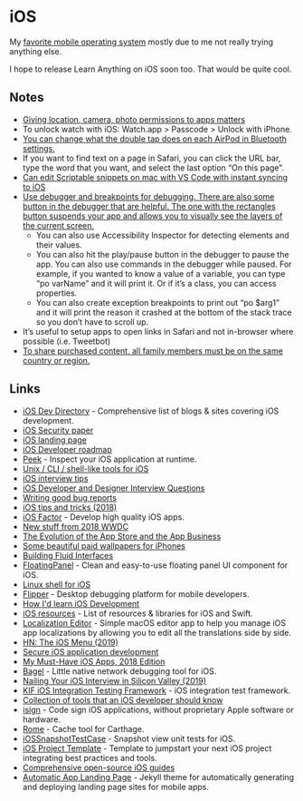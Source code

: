 # iOS

My [favorite mobile operating system](https://github.com/nikitavoloboev/my-ios#readme) mostly due to me not really trying anything else.

I hope to release Learn Anything on iOS soon too. That would be quite cool.

## Notes

* [Giving location, camera, photo permissions to apps matters](https://krausefx.com/blog/ios-privacy-watchuser-access-both-iphone-cameras-any-time-your-app-is-running)
* To unlock watch with iOS: Watch.app &gt; Passcode &gt; Unlock with iPhone.
* [You can change what the double tap does on each AirPod in Bluetooth settings.](https://www.reddit.com/r/apple/comments/8bjy9v/just_got_a_set_of_airpods/dx7mocd/?context=1)
* If you want to find text on a page in Safari, you can click the URL bar, type the word that you want, and select the last option “On this page”.
* [Can edit Scriptable snippets on mac with VS Code with instant syncing to iOS](https://talk.automators.fm/t/code-editing-on-the-mac/2005)
* [Use debugger and breakpoints for debugging. There are also some button in the debugger that are helpful. The one with the rectangles button suspends your app and allows you to visually see the layers of the current screen.](https://www.reddit.com/r/iOSProgramming/comments/ae2h6e/what_ios_development_habits_do_you_wish_you/)
  * You can also use Accessibility Inspector for detecting elements and their values.
  * You can also hit the play/pause button in the debugger to pause the app. You can also use commands in the debugger while paused. For example, if you wanted to know a value of a variable, you can type “po varName” and it will print it. Or if it’s a class, you can access properties.
  * You can also create exception breakpoints to print out “po $arg1” and it will print the reason it crashed at the bottom of the stack trace so you don’t have to scroll up.
* It’s useful to setup apps to open links in Safari and not in-browser where possible \(i.e. Tweetbot\)
* [To share purchased content, all family members must be on the same country or region.](https://support.apple.com/en-us/HT201454)

## Links

* [iOS Dev Directory](https://iosdevdirectory.com/) - Comprehensive list of blogs & sites covering iOS development.
* [iOS Security paper](https://www.apple.com/business/docs/iOS_Security_Guide.pdf)
* [iOS landing page](https://github.com/sindresorhus/ios-landing-page)
* [iOS Developer roadmap](https://github.com/BohdanOrlov/iOS-Developer-Roadmap#readme)
* [Peek](https://github.com/shaps80/Peek) - Inspect your iOS application at runtime.
* [Unix / CLI / shell-like tools for iOS](http://maverick.inria.fr/Members/Nicolas.Holzschuch/ios_shell.html)
* [iOS interview tips](http://martiancraft.com/blog/2016/10/interview-tips/)
* [iOS Developer and Designer Interview Questions](https://github.com/9magnets/iOS-Developer-and-Designer-Interview-Questions#readme)
* [Writing good bug reports](https://pspdfkit.com/blog/2016/writing-good-bug-reports/)
* [iOS tips and tricks \(2018\)](https://www.reddit.com/r/apple/comments/8stuj6/ios_tips_and_tricks/)
* [iOS Factor](https://ios-factor.com/) - Develop high quality iOS apps.
* [New stuff from 2018 WWDC](https://mackuba.eu/2018/09/07/new-stuff-from-wwdc-2018/)
* [The Evolution of the App Store and the App Business](https://denzhadanov.com/the-evolution-of-the-app-store-and-the-app-business-b16b3eddfa57)
* [Some beautiful paid wallpapers for iPhones](https://gumroad.com/jmdenis)
* [Building Fluid Interfaces](https://medium.com/@nathangitter/building-fluid-interfaces-ios-swift-9732bb934bf5)
* [FloatingPanel](https://github.com/SCENEE/FloatingPanel) - Clean and easy-to-use floating panel UI component for iOS.
* [Linux shell for iOS](https://github.com/tbodt/ish)
* [Flipper](https://github.com/facebook/flipper) - Desktop debugging platform for mobile developers.
* [How I'd learn iOS Development](https://sandofskvy.com/blog/how-to-learn-ios-development.html)
* [iOS resources](https://github.com/Ramshandilya/iOSRepo#readme) - List of resources & libraries for iOS and Swift.
* [Localization Editor](https://github.com/igorkulman/iOSLocalizationEditor) - Simple macOS editor app to help you manage iOS app localizations by allowing you to edit all the translations side by side.
* [HN: The iOS Menu \(2019\)](https://news.ycombinator.com/item?id=18830267)
* [Secure iOS application development](https://github.com/felixgr/secure-ios-app-dev#readme)
* [My Must-Have iOS Apps, 2018 Edition](https://www.macstories.net/stories/my-must-have-ios-apps-2018-edition/)
* [Bagel](https://github.com/yagiz/Bagel) - Little native network debugging tool for iOS.
* [Nailing Your iOS Interview in Silicon Valley \(2019\)](https://medium.com/@bayareabelletrist/how-to-prepare-for-an-ios-interview-in-silicon-valley-85a009cf8a4)
* [KIF iOS Integration Testing Framework](https://github.com/kif-framework/KIF) - iOS integration test framework.
* [Collection of tools that an iOS developer should know](https://github.com/LeoMobileDeveloper/ios-developer-tools#readme)
* [isign](https://github.com/saucelabs/isign) - Code sign iOS applications, without proprietary Apple software or hardware.
* [Rome](https://github.com/blender/Rome) - Cache tool for Carthage.
* [iOSSnapshotTestCase](https://github.com/uber/ios-snapshot-test-case) - Snapshot view unit tests for iOS.
* [iOS Project Template](https://github.com/pgorzelany/iOS-project-template) - Template to jumpstart your next iOS project integrating best practices and tools.
* [Comprehensive open-source iOS guides](https://guides.codepath.com/ios)
* [Automatic App Landing Page](https://github.com/emilbaehr/automatic-app-landing-page) - Jekyll theme for automatically generating and deploying landing page sites for mobile apps.

